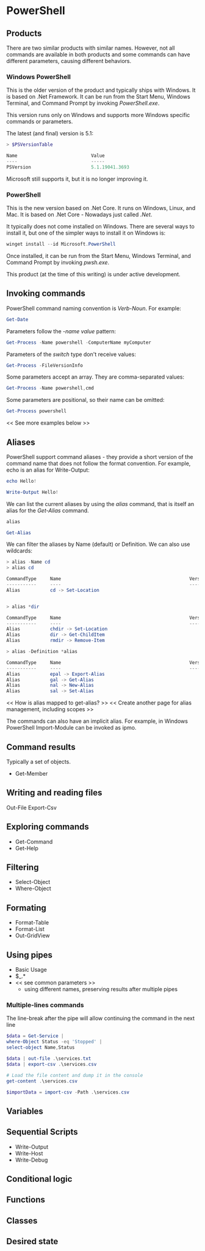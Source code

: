 # PowerShell

## Products

There are two similar products with similar names. However, not all commands are available in both products and some commands can have different parameters, causing different behaviors.

### Windows PowerShell

This is the older version of the product and typically ships with Windows. It is based on .Net Framework. It can be run from the Start Menu, Windows Terminal, and Command Prompt by invoking _PowerShell.exe_.

This version runs only on Windows and supports more Windows specific commands or parameters. 

The latest (and final) version is 5.1:

``` PowerShell
> $PSVersionTable

Name                           Value
----                           -----
PSVersion                      5.1.19041.3693

``` 

Microsoft still supports it, but it is no longer improving it.

### PowerShell

This is the new version based on .Net Core. It runs on Windows, Linux, and Mac. It is based on .Net Core - Nowadays just called _.Net_. 

It typically does not come installed on Windows. There are several ways to install it, but one of the simpler ways to install it on Windows is:

``` PowerShell
winget install --id Microsoft.PowerShell
``` 

Once installed, it can be run from the Start Menu, Windows Terminal, and Command Prompt by invoking _pwsh.exe_.

This product (at the time of this writing) is under active development.

## Invoking commands

PowerShell command naming convention is _Verb_-_Noun_. For example:

``` PowerShell
Get-Date
``` 

Parameters follow the -_name_ _value_ pattern:

``` PowerShell
Get-Process -Name powershell -ComputerName myComputer
``` 

Parameters of the _switch_ type don't receive values:

``` PowerShell
Get-Process -FileVersionInfo
``` 

Some parameters accept an array. They are comma-separated values:

``` PowerShell
Get-Process -Name powershell,cmd
``` 

Some parameters are positional, so their name can be omitted:

``` PowerShell
Get-Process powershell
``` 

<< See more examples below >>

## Aliases

PowerShell support command aliases - they provide a short version of the command name that does not follow the format convention. For example, echo is an alias for Write-Output:

``` PowerShell
echo Hello!

Write-Output Hello!
``` 

We can list the current aliases by using the _alias_ command, that is itself an alias for the _Get-Alias_ command.

``` PowerShell
alias

Get-Alias
``` 

We can filter the aliases by Name (default) or Definition. We can also use wildcards:

``` PowerShell
> alias -Name cd
> alias cd

CommandType     Name                                               Version    Source
-----------     ----                                               -------    ------
Alias           cd -> Set-Location


> alias *dir

CommandType     Name                                               Version    Source
-----------     ----                                               -------    ------
Alias           chdir -> Set-Location
Alias           dir -> Get-ChildItem
Alias           rmdir -> Remove-Item

> alias -Definition *alias

CommandType     Name                                               Version    Source
-----------     ----                                               -------    ------
Alias           epal -> Export-Alias
Alias           gal -> Get-Alias
Alias           nal -> New-Alias
Alias           sal -> Set-Alias

``` 

<< How is alias mapped to get-alias? >>
<< Create another page for alias management, including scopes >>

The commands can also have an implicit alias. For example, in Windows PowerShell Import-Module can be invoked as ipmo.

## Command results

Typically a set of objects.

* Get-Member

## Writing and reading files

Out-File
Export-Csv

## Exploring commands

* Get-Command
* Get-Help

## Filtering

* Select-Object
* Where-Object

## Formating

* Format-Table
* Format-List
* Out-GridView

## Using pipes

* Basic Usage
* $_.*
* << see common parameters >> 
    * using different names, preserving results after multiple pipes


### Multiple-lines commands

The line-break after the pipe will allow continuing the command in the next line

``` PowerShell
$data = Get-Service |
where-Object Status -eq 'Stopped' |
select-object Name,Status

$data | out-file .\services.txt
$data | export-csv .\services.csv

# Load the file content and dump it in the console
get-content .\services.csv

$importData = import-csv -Path .\services.csv

```

## Variables


## Sequential Scripts

* Write-Output
* Write-Host
* Write-Debug

## Conditional logic

## Functions

## Classes

## Desired state

<!--
### Notes

Get-Help about_CommonParameters

winget

Windows Sandbox

PowerShell for Linq users

-->

